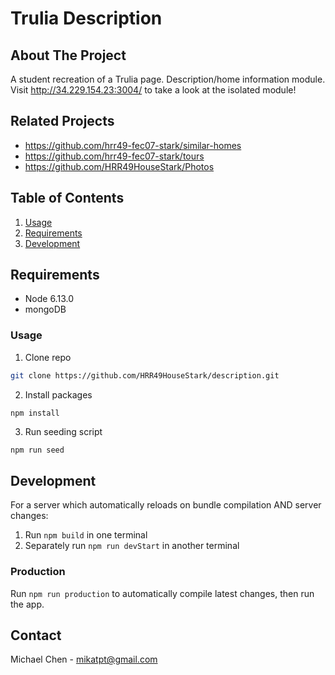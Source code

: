 # Trulia Description

## About The Project
A student recreation of a Trulia page.
Description/home information module.
Visit http://34.229.154.23:3004/ to take a look at the isolated module!

## Related Projects

  - https://github.com/hrr49-fec07-stark/similar-homes
  - https://github.com/hrr49-fec07-stark/tours
  - https://github.com/HRR49HouseStark/Photos

## Table of Contents

1. [Usage](#Usage)
1. [Requirements](#requirements)
1. [Development](#development)

## Requirements

- Node 6.13.0
- mongoDB

### Usage
1. Clone repo
```sh
git clone https://github.com/HRR49HouseStark/description.git
```

2. Install packages
```sh
npm install
```

3. Run seeding script
```
npm run seed
```

## Development
For a server which automatically reloads on bundle compilation AND server changes:
1. Run ```npm build``` in one terminal
2. Separately run ```npm run devStart``` in another terminal

### Production
Run ```npm run production``` to automatically compile latest changes, then run the app.

## Contact
Michael Chen - mikatpt@gmail.com
